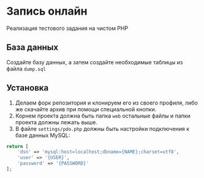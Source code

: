 # Запись онлайн
Реализация тестового задания на чистом PHP

## База данных
Создайте базу данных, а затем создайте необходимые таблицы из файла `dump.sql`

## Установка
1. Делаем форк репозитория и клонируем его из своего профиля, либо же скачайте архив при помощи специальной кнопки.
2. Корнем проекта должна быть папка `web` остальные файлы и папки проекта должны лежать выше.
3. В файле `settings/pdo.php` должны быть настройки подключения к базе данных MySQL:
```php
return [
    'dsn' => 'mysql:host=localhost;dbname={NAME};charset=utf8',
    'user' => '{USER}',
    'password' => '{PASSWORD}'
];
```
